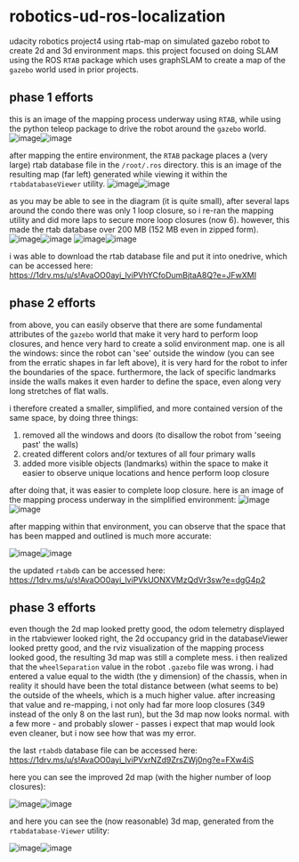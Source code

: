 # robotics-ud-ros-localization
udacity robotics project4 using rtab-map on simulated gazebo robot to create 2d and 3d environment maps.
this project focused on doing SLAM using the ROS `RTAB` package which uses graphSLAM to create a map of the `gazebo` world used in prior projects.  

## phase 1 efforts
this is an image of the mapping process underway using `RTAB`, while using the python teleop package to drive the robot around the `gazebo` world. 
![image](https://user-images.githubusercontent.com/19736497/201530667-2e359f02-795a-4332-8887-bc3de2a21561.png)![image](https://user-images.githubusercontent.com/19736497/201534281-c75c5661-6a22-411f-a6ca-226db86dbf02.png)


after mapping the entire environment, the `RTAB` package places a (very large) rtab database file in the `/root/.ros` directory.  this is an image of the resulting map (far left) generated while viewing it within the `rtabdatabaseViewer` utility. 
![image](https://user-images.githubusercontent.com/19736497/201499350-23f0037c-ade2-43a0-bf55-853506e5c07b.png)![image](https://user-images.githubusercontent.com/19736497/201499704-2f061738-75b4-4f9f-a3a8-e0c4107be3ac.png)


as you may be able to see in the diagram (it is quite small), after several laps around the condo there was only 1 loop closure, so i re-ran the mapping utility and did more laps to secure more loop closures (now 6).  however, this made the rtab database over 200 MB (152 MB even in zipped form).  
![image](https://user-images.githubusercontent.com/19736497/201531924-22e62ee1-ebf7-4a61-9f17-34a97ebf4616.png)![image](https://user-images.githubusercontent.com/19736497/201534898-61403611-f360-452c-a8ad-9ef89e346390.png)
![image](https://user-images.githubusercontent.com/19736497/201532019-57a3006b-9681-4610-b2f6-e35207e2cfd4.png)![image](https://user-images.githubusercontent.com/19736497/201534911-ffcc3178-03f6-49be-a084-ff86d52f8ac0.png)

i was able to download the rtab database file and put it into onedrive, which can be accessed here:  https://1drv.ms/u/s!AvaOO0ayi_lviPVhYCfoDumBjtaA8Q?e=JFwXMI

## phase 2 efforts
from above, you can easily observe that there are some fundamental attributes of the `gazebo` world that make it very hard to perform loop closures, and hence very hard to create a solid environment map.  one is all the windows: since the robot can 'see' outside the window (you can see from the erratic shapes in far left above), it is very hard for the robot to infer the boundaries of the space.  furthermore, the lack of specific landmarks inside the walls makes it even harder to define the space, even along very long stretches of flat walls.  

i therefore created a smaller, simplified, and more contained version of the same space, by doing three things:
1. removed all the windows and doors (to disallow the robot from 'seeing past' the walls)
2. created different colors and/or textures of all four primary walls
3. added more visible objects (landmarks) within the space to make it easier to observe unique locations and hence perform loop closure

after doing that, it was easier to complete loop closure.  here is an image of the mapping process underway in the simplified environment:
![image](https://user-images.githubusercontent.com/19736497/202970956-b5cc1e83-1015-41aa-90a5-a53dcc3c1dc6.png)![image](https://user-images.githubusercontent.com/19736497/203121696-4cd5a7c3-f5d3-49ad-be02-79a38760bf37.png)


after mapping within that environment, you can observe that the space that has been mapped and outlined is much more accurate:

![image](https://user-images.githubusercontent.com/19736497/202970552-b3aab498-3598-4a47-b772-861601f53f21.png)![image](https://user-images.githubusercontent.com/19736497/203122059-ba305c92-6bf5-40c5-a03f-bc711983e8c0.png)

the updated `rtabdb` can be accessed here: https://1drv.ms/u/s!AvaOO0ayi_lviPVkUONXVMzQdVr3sw?e=dgG4p2 

## phase 3 efforts
even though the 2d map looked pretty good, the odom telemetry displayed in the rtabviewer looked right, the 2d occupancy grid in the databaseViewer looked pretty good, and the rviz visualization of the mapping process looked good, the resulting 3d map was still a complete mess. i then realized that the `wheelSeparation` value in the robot `.gazebo` file was wrong. i had entered a value equal to the width (the y dimension) of the chassis, when in reality it should have been the total distance between (what seems to be) the outside of the wheels, which is a much higher value.  after increasing that value and re-mapping, i not only had far more loop closures (349 instead of the only 8 on the last run), but the 3d map now looks normal.  with a few more - and probably slower - passes i expect that map would look even cleaner, but i now see how that was my error.  

the last `rtabdb` database file can be accessed here: https://1drv.ms/u/s!AvaOO0ayi_lviPVxrNZd9ZrsZWj0ng?e=FXw4iS

here you can see the improved 2d map (with the higher number of loop closures):

![image](https://user-images.githubusercontent.com/19736497/207490605-0eb86c3d-f695-441d-99da-36650d28a497.png)![image](https://user-images.githubusercontent.com/19736497/207493239-2c13e69a-6e74-407e-b70f-a8530f80f393.png)


and here you can see the (now reasonable) 3d map, generated from the `rtabdatabase-Viewer` utility:

![image](https://user-images.githubusercontent.com/19736497/207491675-d0edb818-c4d9-4fe9-98b5-24eb22c521e8.png)![image](https://user-images.githubusercontent.com/19736497/207493311-3c20a3ff-0555-4e52-92be-d471e27b9af8.png)

